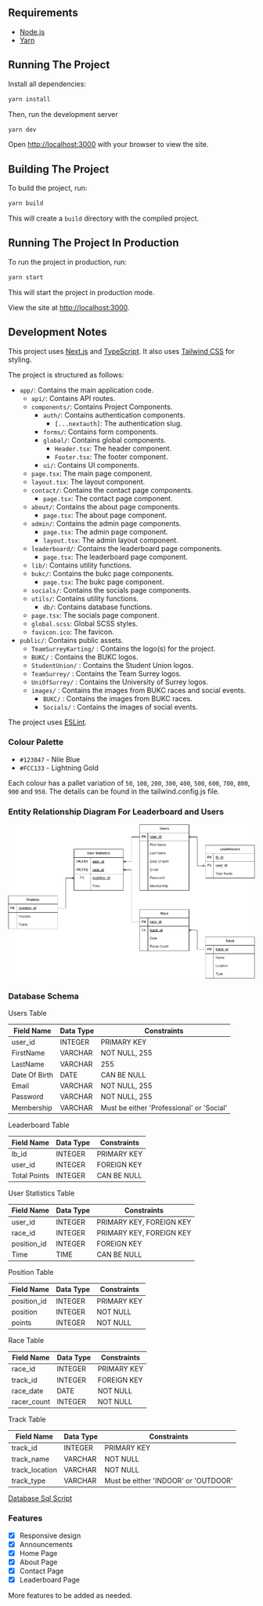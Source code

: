 ## Requirements

- [Node.js](https://nodejs.org/)
- [Yarn](https://yarnpkg.com/)

## Running The Project

Install all dependencies:

```bash
yarn install
```

Then, run the development server

```bash
yarn dev
```

Open [http://localhost:3000](http://localhost:3000) with your browser to view the site.

## Building The Project

To build the project, run:

```bash
yarn build
```

This will create a `build` directory with the compiled project.

## Running The Project In Production

To run the project in production, run:

```bash
yarn start
```

This will start the project in production mode.

View the site at [http://localhost:3000](http://localhost:3000).

## Development Notes

This project uses [Next.js](https://nextjs.org/) and [TypeScript](https://www.typescriptlang.org/). It also uses [Tailwind CSS](https://tailwindcss.com/) for styling.

The project is structured as follows:

- `app/`: Contains the main application code.
  - `api/`: Contains API routes.
  - `components/`: Contains Project Components.
    - `auth/`: Contains authentication components.
      - `[...nextauth]`: The authentication slug.
    - `forms/`: Contains form components.
    - `global/`: Contains global components.
      - `Header.tsx`: The header component.
      - `Footer.tsx`: The footer component.
    - `ui/`: Contains UI components.
  - `page.tsx`: The main page component.
  - `layout.tsx`: The layout component.
  - `contact/`: Contains the contact page components.
    - `page.tsx`: The contact page component.
  - `about/`: Contains the about page components.
    - `page.tsx`: The about page component.
  - `admin/`: Contains the admin page components.
    - `page.tsx`: The admin page component.
    - `layout.tsx`: The admin layout component.
  - `leaderboard/`: Contains the leaderboard page components.
    - `page.tsx`: The leaderboard page component.
  - `lib/`: Contains utility functions.
  - `bukc/`: Contains the bukc page components.
    - `page.tsx`: The bukc page component.
  - `socials/`: Contains the socials page components.
  - `utils/`: Contains utility functions.
    - `db/`: Contains database functions.
  - `page.tsx`: The socials page component.
  - `global.scss`: Global SCSS styles.
  - `favicon.ico`: The favicon.
- `public/`: Contains public assets.
  - `TeamSurreyKarting/` : Contains the logo(s) for the project.
  - `BUKC/` : Contains the BUKC logos.
  - `StudentUnion/` : Contains the Student Union logos.
  - `TeamSurrey/` : Contains the Team Surrey logos.
  - `UniOfSurrey/` : Contains the University of Surrey logos.
  - `images/` : Contains the images from BUKC races and social events.
    - `BUKC/` : Contains the images from BUKC races.
    - `Socials/` : Contains the images of social events.

The project uses [ESLint](https://eslint.org/).

### Colour Palette

- `#123047` - Nile Blue
- `#FCC133` - Lightning Gold

Each colour has a pallet variation of `50`, `100`, `200`, `300`, `400`, `500`, `600`, `700`, `800`, `900` and `950`.
The details can be found in the tailwind.config.js file.

### Entity Relationship Diagram For Leaderboard and Users

![DB ERD](TeamSurreyKartingERD.png)

### Database Schema

Users Table

| Field Name    | Data Type | Constraints                               |
|---------------|-----------|-------------------------------------------|
| user_id       | INTEGER   | PRIMARY KEY                               |
| FirstName     | VARCHAR   | NOT NULL, 255                             |
| LastName      | VARCHAR   | 255                                       |
| Date Of Birth | DATE      | CAN BE NULL                               |
| Email         | VARCHAR   | NOT NULL, 255                             |
| Password      | VARCHAR   | NOT NULL, 255                             |
| Membership    | VARCHAR   | Must be either 'Professional' or 'Social' |

Leaderboard Table

| Field Name   | Data Type | Constraints |
|--------------|-----------|-------------|
| lb_id        | INTEGER   | PRIMARY KEY |
| user_id      | INTEGER   | FOREIGN KEY |
| Total Points | INTEGER   | CAN BE NULL |

User Statistics Table

| Field Name  | Data Type | Constraints              |
|-------------|-----------|--------------------------|
| user_id     | INTEGER   | PRIMARY KEY, FOREIGN KEY |
| race_id     | INTEGER   | PRIMARY KEY, FOREIGN KEY |
| position_id | INTEGER   | FOREIGN KEY              |
| Time        | TIME      | CAN BE NULL              |

Position Table

| Field Name  | Data Type | Constraints |
|-------------|-----------|-------------|
| position_id | INTEGER   | PRIMARY KEY |
| position    | INTEGER   | NOT NULL    |
| points      | INTEGER   | NOT NULL    |


Race Table

| Field Name  | Data Type | Constraints |
|-------------|-----------|-------------|
| race_id     | INTEGER   | PRIMARY KEY |
| track_id    | INTEGER   | FOREIGN KEY |
| race_date   | DATE      | NOT NULL    |
| racer_count | INTEGER   | NOT NULL    |

Track Table

| Field Name     | Data Type | Constraints                          |
|----------------|-----------|--------------------------------------|
| track_id       | INTEGER   | PRIMARY KEY                          |
| track_name     | VARCHAR   | NOT NULL                             |
| track_location | VARCHAR   | NOT NULL                             |
| track_type     | VARCHAR   | Must be either 'INDOOR' or 'OUTDOOR' |

[Database Sql Script](db.sql)


### Features

- [x] Responsive design
- [x] Announcements
- [x] Home Page
- [x] About Page
- [x] Contact Page
- [x] Leaderboard Page

More features to be added as needed.